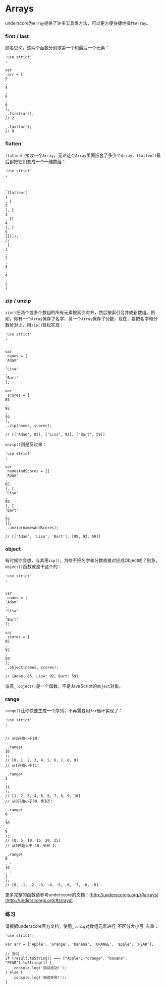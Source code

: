 # Arrays

underscore为`Array`提供了许多工具类方法，可以更方便快捷地操作`Array`。

### first / last

顾名思义，这两个函数分别取第一个和最后一个元素：

```
'use strict'
;

var
 arr = [
2
, 
4
, 
6
, 
8
];
_.first(arr); 
// 2

_.last(arr); 
// 8
```

### flatten

`flatten()`接收一个`Array`，无论这个`Array`里面嵌套了多少个`Array`，`flatten()`最后都把它们变成一个一维数组：

```
'use strict'
;


_
.flatten([
1
, [
2
], [
3
, [[
4
], [
5
]]]]); 
//
 [
1
, 
2
, 
3
, 
4
, 
5
]

```

### zip / unzip

`zip()`把两个或多个数组的所有元素按索引对齐，然后按索引合并成新数组。例如，你有一个`Array`保存了名字，另一个`Array`保存了分数，现在，要把名字和分数给对上，用`zip()`轻松实现：

```
'use strict'
;


var
 names = [
'Adam'
, 
'Lisa'
, 
'Bart'
];

var
 scores = [
85
, 
92
, 
59
];
_.zip(names, scores);

// [['Adam', 85], ['Lisa', 92], ['Bart', 59]]
```

`unzip()`则是反过来：

```
'use strict'
;

var
 namesAndScores = [[
'Adam'
, 
85
], [
'Lisa'
, 
92
], [
'Bart'
, 
59
]];
_.unzip(namesAndScores);

// [['Adam', 'Lisa', 'Bart'], [85, 92, 59]]
```

### object

有时候你会想，与其用`zip()`，为啥不把名字和分数直接对应成Object呢？别急，`object()`函数就是干这个的：

```
'use strict'
;


var
 names = [
'Adam'
, 
'Lisa'
, 
'Bart'
];

var
 scores = [
85
, 
92
, 
59
];
_.object(names, scores);

// {Adam: 85, Lisa: 92, Bart: 59}
```

注意`_.object()`是一个函数，不是JavaScript的`Object`对象。

### range

`range()`让你快速生成一个序列，不再需要用`for`循环实现了：

```
'use strict'
;


// 从0开始小于10:

_.range(
10
); 
// [0, 1, 2, 3, 4, 5, 6, 7, 8, 9]
// 从1开始小于11：

_.range(
1
, 
11
); 
// [1, 2, 3, 4, 5, 6, 7, 8, 9, 10]
// 从0开始小于30，步长5:

_.range(
0
, 
30
, 
5
); 
// [0, 5, 10, 15, 20, 25]
// 从0开始大于-10，步长-1:

_.range(
0
, -
10
, -
1
); 
// [0, -1, -2, -3, -4, -5, -6, -7, -8, -9]
```

更多完整的函数请参考underscore的文档：[http://underscorejs.org/\#arrays](http://underscorejs.org/#arrays)

### 练习

请根据underscore官方文档，使用`_.uniq`对数组元素进行_不区分大小写_去重：

```
'use strict';

var arr = ['Apple', 'orange', 'banana', 'ORANGE', 'apple', 'PEAR'];

```

```
// 测试
if (result.toString() === ["Apple", "orange", "banana", "PEAR"].toString()) {
    console.log('测试成功!');
} else {
    console.log('测试失败!');
}
```



